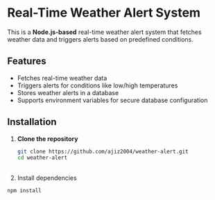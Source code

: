 # Real-Time Weather Alert System

This is a **Node.js-based** real-time weather alert system that fetches weather data and triggers alerts based on predefined conditions.

## Features
- Fetches real-time weather data
- Triggers alerts for conditions like low/high temperatures
- Stores weather alerts in a database
- Supports environment variables for secure database configuration

## Installation

1. **Clone the repository**  
   ```sh
   git clone https://github.com/ajiz2004/weather-alert.git
   cd weather-alert
##
2. Install dependencies
```sh
npm install
```
